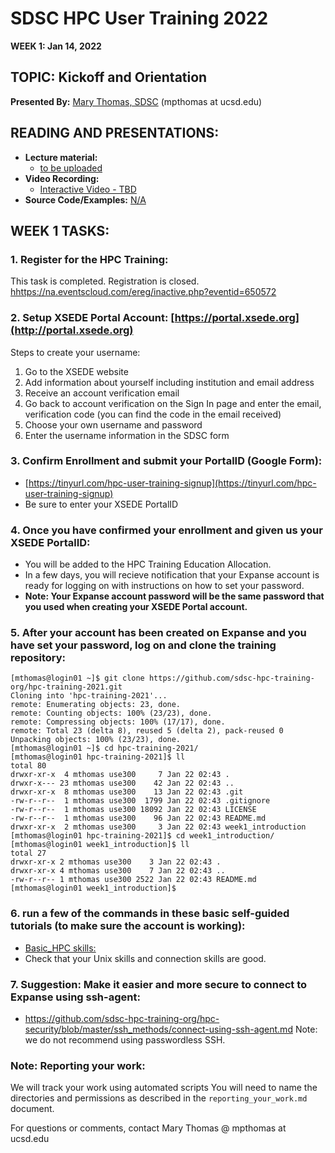 # SDSC HPC User Training 2022

**WEEK 1: Jan 14, 2022**

## TOPIC:  Kickoff and Orientation
**Presented By:** [Mary Thomas, SDSC](https://hpc-students.sdsc.edu/instr_bios/mary_thomas.html)  (mpthomas at ucsd.edu)

## READING AND PRESENTATIONS:
* **Lecture material:** 
   * [to be uploaded]()
* **Video Recording:** 
   * [Interactive Video - TBD]()
* **Source Code/Examples:** [N/A]()

## WEEK 1 TASKS:

### 1. Register for the HPC Training:
This task is completed. Registration is closed.
[hhttps://na.eventscloud.com/ereg/inactive.php?eventid=650572](https://na.eventscloud.com/ereg/inactive.php?eventid=650572)


### 2. Setup XSEDE Portal Account: [https://portal.xsede.org](http://portal.xsede.org)
Steps to create your username:
   1.  Go to the XSEDE website
   2.  Add information about yourself including institution and email address
   3.  Receive an account verification email
   4.  Go back to account verification on the Sign In page and enter the email, verification code (you can find the code in the email received)
   5.  Choose your own username and password
   6.  Enter the username information in the SDSC form

### 3. Confirm Enrollment and submit your PortalID (Google Form):
* [https://tinyurl.com/hpc-user-training-signup](https://tinyurl.com/hpc-user-training-signup)
* Be sure to enter your XSEDE PortalID

### 4. Once you have confirmed your enrollment and given us your XSEDE PortalID:
* You will be added to the HPC Training Education Allocation.
* In a few days, you will recieve notification that your Expanse account is ready for logging on with instructions on how to set your password.
* **Note: Your Expanse account password will be the same password that you used when creating your XSEDE Portal account.**

### 5. After your account has been created on Expanse and you have set your password, log on and clone the training repository:
```
[mthomas@login01 ~]$ git clone https://github.com/sdsc-hpc-training-org/hpc-training-2021.git
Cloning into 'hpc-training-2021'...
remote: Enumerating objects: 23, done.
remote: Counting objects: 100% (23/23), done.
remote: Compressing objects: 100% (17/17), done.
remote: Total 23 (delta 8), reused 5 (delta 2), pack-reused 0
Unpacking objects: 100% (23/23), done.
[mthomas@login01 ~]$ cd hpc-training-2021/
[mthomas@login01 hpc-training-2021]$ ll
total 80
drwxr-xr-x  4 mthomas use300     7 Jan 22 02:43 .
drwxr-x--- 23 mthomas use300    42 Jan 22 02:43 ..
drwxr-xr-x  8 mthomas use300    13 Jan 22 02:43 .git
-rw-r--r--  1 mthomas use300  1799 Jan 22 02:43 .gitignore
-rw-r--r--  1 mthomas use300 18092 Jan 22 02:43 LICENSE
-rw-r--r--  1 mthomas use300    96 Jan 22 02:43 README.md
drwxr-xr-x  2 mthomas use300     3 Jan 22 02:43 week1_introduction
[mthomas@login01 hpc-training-2021]$ cd week1_introduction/
[mthomas@login01 week1_introduction]$ ll
total 27
drwxr-xr-x 2 mthomas use300    3 Jan 22 02:43 .
drwxr-xr-x 4 mthomas use300    7 Jan 22 02:43 ..
-rw-r--r-- 1 mthomas use300 2522 Jan 22 02:43 README.md
[mthomas@login01 week1_introduction]$ 
```

### 6. run a few of the commands in these basic self-guided tutorials (to make sure the account is working):
* [Basic_HPC skills:](https://github.com/sdsc-hpc-training-org/basic_skills)
* Check that your Unix skills and connection skills are good.

### 7. Suggestion:  Make it easier and more secure to connect to Expanse using ssh-agent:   
* https://github.com/sdsc-hpc-training-org/hpc-security/blob/master/ssh_methods/connect-using-ssh-agent.md
Note: we do not recommend using passwordless SSH.

### Note: Reporting your work:
We will track your work using automated scripts
You will need to name the directories and permissions as described in the ``reporting_your_work.md`` document.



For questions or comments, contact Mary Thomas @ mpthomas  at  ucsd.edu
